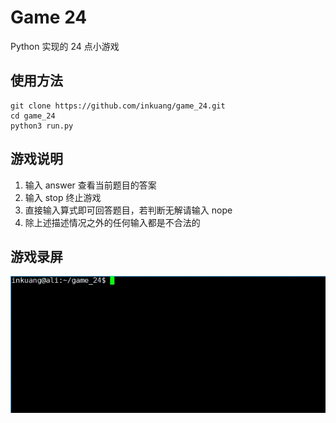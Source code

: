 # Game 24

Python 实现的 24 点小游戏

## 使用方法

```shell
git clone https://github.com/inkuang/game_24.git
cd game_24
python3 run.py
```

## 游戏说明

1. 输入 answer 查看当前题目的答案
2. 输入 stop 终止游戏
3. 直接输入算式即可回答题目，若判断无解请输入 nope
4. 除上述描述情况之外的任何输入都是不合法的

## 游戏录屏

![](./screenshot.gif)
